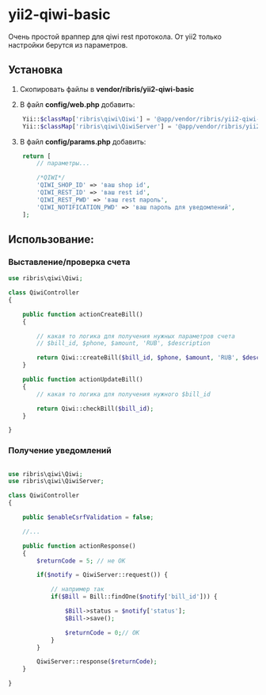 yii2-qiwi-basic
==============

Очень простой враппер для qiwi rest протокола. От yii2 только настройки берутся из параметров.

## Установка

1. Скопировать файлы в **vendor/ribris/yii2-qiwi-basic**

2. В файл **config/web.php** добавить: 
```php
    Yii::$classMap['ribris\qiwi\Qiwi'] = '@app/vendor/ribris/yii2-qiwi-basic/Qiwi.php';
    Yii::$classMap['ribris\qiwi\QiwiServer'] = '@app/vendor/ribris/yii2-qiwi-basic/QiwiServer.php';
```

3. В файл **config/params.php** добавить: 
```php
    return [
        // параметры...

        /*QIWI*/
        'QIWI_SHOP_ID' => 'ваш shop id',
        'QIWI_REST_ID' => 'ваш rest id',
        'QIWI_REST_PWD' => 'ваш rest пароль',
        'QIWI_NOTIFICATION_PWD' => 'ваш пароль для уведомлений',
    ];
```

## Использование:

### Выставление/проверка счета

```php
use ribris\qiwi\Qiwi;

class QiwiController
{

    public function actionCreateBill()
    {

        // какая то логика для получения нужных параметров счета 
        // $bill_id, $phone, $amount, 'RUB', $description

        return Qiwi::createBill($bill_id, $phone, $amount, 'RUB', $description);
    }

    public function actionUpdateBill()
    {
        // какая то логика для получения нужного $bill_id

        return Qiwi::checkBill($bill_id);
    }

}
```

### Получение уведомлений

```php

use ribris\qiwi\Qiwi;
use ribris\qiwi\QiwiServer;

class QiwiController
{

    public $enableCsrfValidation = false;

    //...

    public function actionResponse()
    {
        $returnCode = 5; // не ОК

        if($notify = QiwiServer::request()) {

            // например так
            if($Bill = Bill::findOne($notify['bill_id'])) {

                $Bill->status = $notify['status'];
                $Bill->save();

                $returnCode = 0;// OK
            }
        }

        QiwiServer::response($returnCode);
    }

}

```